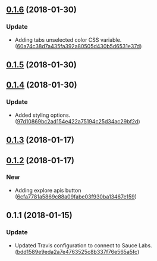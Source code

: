 <a name="0.1.6"></a>
## [0.1.6](https://github.com/advanced-rest-client/arc-api-menu/compare/0.1.5...0.1.6) (2018-01-30)


### Update

* Adding tabs unselected color CSS variable. ([60a74c38d7a435fa392a80505d430b5d6531e37d](https://github.com/advanced-rest-client/arc-api-menu/commit/60a74c38d7a435fa392a80505d430b5d6531e37d))



<a name="0.1.5"></a>
## [0.1.5](https://github.com/advanced-rest-client/arc-api-menu/compare/0.1.4...0.1.5) (2018-01-30)




<a name="0.1.4"></a>
## [0.1.4](https://github.com/advanced-rest-client/arc-api-menu/compare/0.1.3...0.1.4) (2018-01-30)


### Update

* Added styling options. ([97d10869bc2ad154e422a75194c25d34ac29bf2d](https://github.com/advanced-rest-client/arc-api-menu/commit/97d10869bc2ad154e422a75194c25d34ac29bf2d))



<a name="0.1.3"></a>
## [0.1.3](https://github.com/advanced-rest-client/arc-api-menu/compare/0.1.2...0.1.3) (2018-01-17)




<a name="0.1.2"></a>
## [0.1.2](https://github.com/advanced-rest-client/arc-api-menu/compare/0.1.1...0.1.2) (2018-01-17)


### New

* Adding explore apis button ([6cfa7781a5869c88a09fabe03f930ba13467e159](https://github.com/advanced-rest-client/arc-api-menu/commit/6cfa7781a5869c88a09fabe03f930ba13467e159))



<a name="0.1.1"></a>
## 0.1.1 (2018-01-15)


### Update

* Updated Travis configuration to connect to Sauce Labs. ([bdd1589e9eda2a7e4763525c8b337f76e565a5fc](https://github.com/advanced-rest-client/arc-api-menu/commit/bdd1589e9eda2a7e4763525c8b337f76e565a5fc))



